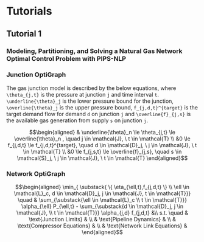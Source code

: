 # Tutorials

## Tutorial 1

### Modeling, Partitioning, and Solving a Natural Gas Network Optimal Control Problem with PIPS-NLP

### Junction OptiGraph
The gas junction model is described by the below equations, where ``\theta_{j,t}`` is the pressure at junction
``j`` and time interval ``t``. ``\underline{\theta}_j`` is the lower pressure bound for the
junction, ``\overline{\theta}_j`` is the upper pressure bound, ``f_{j,d,t}^{target}`` is the target demand flow for demand ``d`` on junction ``j``
and ``\overline{f}_{j,s}`` is the available gas generation from supply ``s`` on junction ``j``.

```math
\begin{aligned}
    & \underline{\theta}_n \le \theta_{j,t} \le \overline{\theta}_n , \quad j \in \mathcal{J}, \ t \in \mathcal{T}   \\
    &0 \le f_{j,d,t} \le f_{j,d,t}^{target}, \quad d \in \mathcal{D}_j, \ j \in \mathcal{J}, \ t \in \mathcal{T} \\
    &0 \le f_{j,s,t} \le \overline{f}_{j,s}, \quad s \in \mathcal{S}_j, \ j \in \mathcal{J}, \ t \in \mathcal{T}
\end{aligned}
```


### Network OptiGraph
```math
\begin{aligned}
    \min_{ \substack{ \{ \eta_{\ell,t},f_{j,d,t} \} \\ \ell \in \mathcal{L}_c, d \in \mathcal{D}_j, j \in \mathcal{J}, t \in \mathcal{T}}} \quad &
    \sum_{\substack{\ell \in \mathcal{L}_c \\ t \in \mathcal{T}}} \alpha_{\ell} P_{\ell,t} -
    \sum_{\substack{d \in \mathcal{D}_j, j \in \mathcal{J}, \\  t \in \mathcal{T}}} \alpha_{j,d} f_{j,d,t} &\\
     s.t. \quad & \text{Junction Limits} &  \\
     & \text{Pipeline Dynamics}  &  \\
     & \text{Compressor Equations} &  \\
     & \text{Network Link Equations} &
\end{aligned}
```
